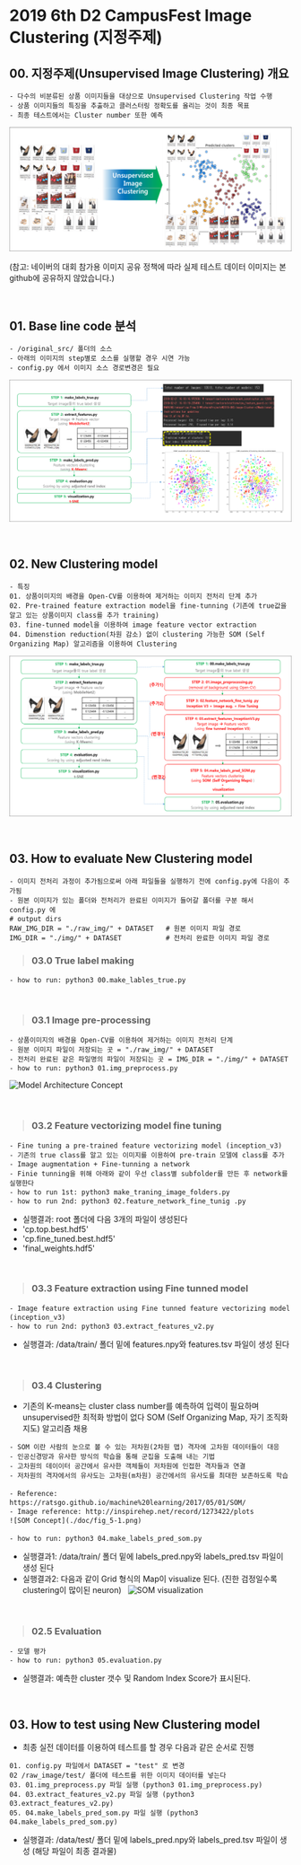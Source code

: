 # 2019 6th D2 CampusFest Image Clustering (지정주제)
## 00. 지정주제(Unsupervised Image Clustering) 개요
```
- 다수의 비분류된 상품 이미지들을 대상으로 Unsupervised Clustering 작업 수행
- 상품 이미지들의 특징을 추출하고 클러스터링 정확도를 올리는 것이 최종 목표 
- 최종 테스트에서는 Cluster number 또한 예측 
```
![샘플 이미지](./doc/fig_1-1.png)

(참고: 네이버의 대회 참가용 이미지 공유 정책에 따라 실제 테스트 데이터 이미지는 본 github에 공유하지 않았습니다.)
 
&nbsp;
## 01. Base line code 분석
```
- /original_src/ 폴더의 소스
- 아래의 이미지의 step별로 소스를 실행할 경우 시연 가능
- config.py 에서 이미지 소스 경로변경은 필요
```
![베이스 코드분석 이미지](./doc/fig_2-2.png)
 
&nbsp;
## 02. New Clustering model 
```
- 특징
01. 상품이미지의 배경을 Open-CV를 이용하여 제거하는 이미지 전처리 단계 추가
02. Pre-trained feature extraction model을 fine-tunning (기존에 true값을 알고 있는 상품이미지 class를 추가 training)
03. fine-tunned model을 이용하여 image feature vector extraction
04. Dimenstion reduction(차원 감소) 없이 clustering 가능한 SOM (Self Organizing Map) 알고리즘을 이용하여 Clustering
```
![Model Architecture Concept](./doc/fig_3-2.png)

&nbsp;
## 03. How to evaluate New Clustering model 
```
- 이미지 전처리 과정이 추가됨으로써 아래 파일들을 실행하기 전에 config.py에 다음이 추가됨
- 원본 이미지가 있는 폴더와 전처리가 완료된 이미지가 들어갈 폴더를 구분 해서 config.py 에  
# output dirs
RAW_IMG_DIR = "./raw_img/" + DATASET   # 원본 이미지 파일 경로
IMG_DIR = "./img/" + DATASET           # 전처리 완료한 이미지 파일 경로
```


>### 03.0 True label making
```
- how to run: python3 00.make_lables_true.py
```
&nbsp;

>### 03.1 Image pre-processing
```
- 상품이미지의 배경을 Open-CV를 이용하여 제거하는 이미지 전처리 단계
- 원분 이미지 파일이 저장되는 곳 = "./raw_img/" + DATASET   
- 전처리 완료된 같은 파일명의 파일이 저장되는 곳 = IMG_DIR = "./img/" + DATASET  
- how to run: python3 01.img_preprocess.py
````
![Model Architecture Concept](./doc/fig_4-1.png)

&nbsp;

>### 03.2 Feature vectorizing model fine tuning
```
- Fine tuning a pre-trained feature vectorizing model (inception_v3)
- 기존의 true class를 알고 있는 이미지를 이용하여 pre-train 모델에 class를 추가
- Image augmentation + Fine-tunning a network
- Finie tunning을 위해 아래와 같이 우선 class별 subfolder를 만든 후 network를 실행한다
- how to run 1st: python3 make_traning_image_folders.py
- how to run 2nd: python3 02.feature_network_fine_tunig .py
```
- 실행결과: root 폴더에 다음 3개의 파일이 생성된다
- 'cp.top.best.hdf5' 
- 'cp.fine_tuned.best.hdf5' 
- 'final_weights.hdf5' 

&nbsp;

>### 03.3 Feature extraction using Fine tunned model
```
- Image feature extraction using Fine tunned feature vectorizing model (inception_v3)
- how to run 2nd: python3 03.extract_features_v2.py
```
- 실행결과: /data/train/ 폴더 밑에 features.npy와 features.tsv 파일이 생성 된다

&nbsp;
>### 03.4 Clustering
- 기존의 K-means는 cluster class number를 예측하여 입력이 필요하며 unsupervised한 최적화 방법이 없다
SOM (Self Organizing Map, 자기 조직화 지도) 알고리즘 채용
```
- SOM 이란 사람의 눈으로 볼 수 있는 저차원(2차원 맵) 격자에 고차원 데이터들이 대응
- 인공신경망과 유사한 방식의 학습을 통해 군집을 도출해 내는 기법
- 고차원의 데이이터 공간에서 유사한 객체들이 저차원에 인접한 격자들과 연결
- 저차원의 격자에서의 유사도는 고차원(m차원) 공간에서의 유사도를 최대한 보존하도록 학습

- Reference: https://ratsgo.github.io/machine%20learning/2017/05/01/SOM/ 
- Image reference: http://inspirehep.net/record/1273422/plots
![SOM Concept](./doc/fig_5-1.png) 

- how to run: python3 04.make_labels_pred_som.py
```
- 실행결과1: /data/train/ 폴더 밑에 labels_pred.npy와 labels_pred.tsv 파일이 생성 된다
- 실행결과2: 다음과 같이 Grid 형식의 Map이 visualize 된다. (진한 검정일수록 clustering이 많이된 neuron)
&nbsp;
![SOM visualization](./doc/fig_6-1.png) 

&nbsp;
>### 02.5 Evaluation
```
- 모델 평가
- how to run: python3 05.evaluation.py
```
- 실행결과: 예측한 cluster 갯수 및 Random Index Score가 표시된다.

&nbsp;
## 03. How to test using New Clustering model 
- 최종 실전 데이터를 이용하여 테스트를 할 경우 다음과 같은 순서로 진행
```
01. config.py 파일에서 DATASET = "test" 로 변경
02 /raw_image/test/ 폴더에 테스트를 위한 이미지 데이터를 넣는다
03. 01.img_preprocess.py 파일 실행 (python3 01.img_preprocess.py)
04. 03.extract_features_v2.py 파일 실행 (python3 03.extract_features_v2.py)
05. 04.make_labels_pred_som.py 파일 실행 (python3 04.make_labels_pred_som.py)
```
- 실행결과: /data/test/ 폴더 밑에 labels_pred.npy와 labels_pred.tsv 파일이 생성 (해당 파일이 최종 결과물)


